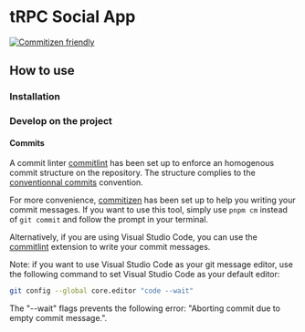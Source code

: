 # tRPC Social App

[![Commitizen friendly](https://img.shields.io/badge/commitizen-friendly-brightgreen.svg)](http://commitizen.github.io/cz-cli/)

## How to use

### Installation

### Develop on the project

#### Commits

A commit linter [commitlint](https://commitlint.js.org/#/) has been set up to enforce an homogenous commit structure on the repository. The structure complies to the [conventionnal commits](https://www.conventionalcommits.org/en/v1.0.0/) convention.

For more convenience, [commitizen](https://commitizen-tools.github.io/commitizen/) has been set up to help you writing your commit messages. If you want to use this tool, simply use `pnpm cm` instead of `git commit` and follow the prompt in your terminal.

Alternatively, if you are using Visual Studio Code, you can use the [commitlint](https://marketplace.visualstudio.com/items?itemName=joshbolduc.commitlint) extension to write your commit messages.

Note: if you want to use Visual Studio Code as your git message editor, use the following command to set Visual Studio Code as your default editor:

```sh
git config --global core.editor "code --wait"
```

The "--wait" flags prevents the following error: "Aborting commit due to empty commit message.".